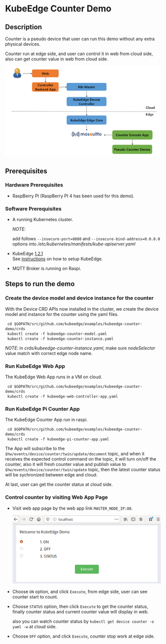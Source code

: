 # KubeEdge Counter Demo

## Description

Counter is a pseudo device that user can run this demo without any extra physical devices.

Counter run at edge side, and user can control it in web from cloud side, also can get counter value in web from cloud side.

![work flow](./images/work-flow.png)


## Prerequisites

### Hardware Prerequisites

* RaspBerry PI (RaspBerry PI 4 has been used for this demo).

### Software Prerequisites

* A running Kubernetes cluster.

  *NOTE*:

  add follows `--insecure-port=8080` and `--insecure-bind-address=0.0.0.0` options into */etc/kubernetes/manifests/kube-apiserver.yaml*

* KubeEdge [1.2.1](https://github.com/kubeedge/kubeedge/tree/v1.2.1)  
  See [instructions](http://docs.kubeedge.io/en/latest/index.html) on how to setup KubeEdge.

* MQTT Broker is running on Raspi.

## Steps to run the demo

### Create the device model and device instance for the counter

With the Device CRD APIs now installed in the cluster, we create the device model and instance for the counter using the yaml files.

```console
 cd $GOPATH/src/github.com/kubeedge/examples/kubeedge-counter-demo/crds
 kubectl create -f kubeedge-counter-model.yaml
 kubectl create -f kubeedge-counter-instance.yaml
```

*NOTE*:
in *crds/kubeedge-counter-instance.yaml*, make sure *nodeSelector* value match with correct edge node name.

### Run KubeEdge Web App

The KubeEdge Web App runs in a VM on cloud.

```console
 cd $GOPATH/src/github.com/kubeedge/examples/kubeedge-counter-demo/crds
 kubectl create -f kubeedge-web-controller-app.yaml
```

### Run KubeEdge Pi Counter App

The KubeEdge Counter App run in raspi.

```console
 cd $GOPATH/src/github.com/kubeedge/examples/kubeedge-counter-demo/crds
 kubectl create -f kubeedge-pi-counter-app.yaml
```

The App will subscribe to the `$hw/events/device/counter/twin/update/document` topic, and when it receives the expected control command on the topic, it will turn on/off the counter, also it will fresh counter value and publish value to `$hw/events/device/counter/twin/update` topic, then the latest counter status will be sychronized between edge and cloud.

At last, user can get the counter status at cloud side.


### Control counter by visiting Web App Page

* Visit web app page by the web app link `MASTER_NODE_IP:80`.

  ![web ui](./images/web-ui.png)

* Choose `ON` option, and click `Execute`, from edge side, user can see counter start to count.

* Choose `STATUS` option, then click `Execute` to get the counter status, finally counter status and current counter value will display in web.

  also you can watch counter status by `kubectl get device counter -o yaml -w` at cloud side.

* Choose `OFF` option, and click `Execute`, counter stop work at edge side.
